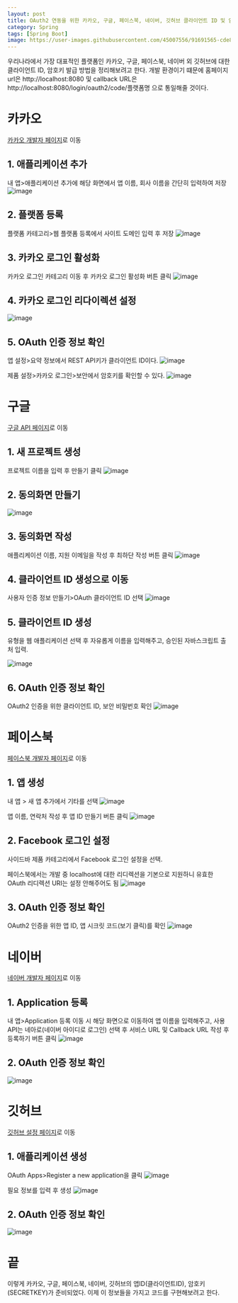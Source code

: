 ```yaml
---
layout: post
title: OAuth2 연동을 위한 카카오, 구글, 페이스북, 네이버, 깃허브 클라이언트 ID 및 암호키 발급 방법 정리
category: Spring
tags: [Spring Boot]
image: https://user-images.githubusercontent.com/45007556/91691565-cde83d00-eba2-11ea-9170-3f80328dcc36.png
---
```


우리나라에서 가장 대표적인 플랫폼인 카카오, 구글, 페이스북, 네이버 외 깃허브에 대한 클라이언트 ID, 암호키 발급 방법을 정리해보려고 한다.
개발 환경이기 떄문에 홈페이지 url은 http://localhost:8080 및 callback URL은 http://localhost:8080/login/oauth2/code/플랫폼명 으로 통일해줄 것이다.
# 카카오

[카카오 개발자 페이지](https://developers.kakao.com/)로 이동

## 1. 애플리케이션 추가

내 앱>애플리케이션 추가에 해당 화면에서 앱 이름, 회사 이름을 간단히 입력하여 저장
![image](https://user-images.githubusercontent.com/45007556/91691565-cde83d00-eba2-11ea-9170-3f80328dcc36.png)

## 2. 플랫폼 등록

플랫폼 카테고리>웹 플랫폼 등록에서 사이트 도메인 입력 후 저장
![image](https://user-images.githubusercontent.com/45007556/91691948-844c2200-eba3-11ea-9bfa-ecb2c59f3665.png)

## 3. 카카오 로그인 활성화

카카오 로그인 카테고리 이동 후 카카오 로그인 활성화 버튼 클릭
![image](https://user-images.githubusercontent.com/45007556/91691696-08ea7080-eba3-11ea-8ed3-1af0c854d91b.png)

## 4. 카카오 로그인 리다이렉션 설정

![image](https://user-images.githubusercontent.com/45007556/91799695-8de88f00-ec62-11ea-842f-944057eaa882.png)

## 5. OAuth 인증 정보 확인

앱 설정>요약 정보에서 REST API키가 클라이언트 ID이다.
![image](https://user-images.githubusercontent.com/45007556/91869283-aa131d00-ecb0-11ea-8092-967af0095ccf.png)

제품 설정>카카오 로그인>보안에서 암호키를 확인할 수 있다.
![image](https://user-images.githubusercontent.com/45007556/91869211-8fd93f00-ecb0-11ea-8e44-db923bf62bb0.png)


# 구글

[구글 API 페이지](https://console.developers.google.com/projectcreate?previousPage=%2Fprojectselector2%2Fapis%2Fdashboard%3ForganizationId%3D0%26supportedpurview%3Dproject&project=&folder=&organizationId=0&supportedpurview=project)로 이동

## 1. 새 프로젝트 생성

프로젝트 이름을 입력 후 만들기 클릭
![image](https://user-images.githubusercontent.com/45007556/91689928-063a4c00-eba0-11ea-9d5c-05e881758380.png)

## 2. 동의화면 만들기

![image](https://user-images.githubusercontent.com/45007556/91690260-9a0c1800-eba0-11ea-94e5-47b18a39c60f.png)

## 3. 동의화면 작성

애플리케이션 이름, 지원 이메일을 작성 후 최하단 작성 버튼 클릭
![image](https://user-images.githubusercontent.com/45007556/91688638-67145500-eb9d-11ea-9351-92820ffa95bc.png)

## 4. 클라이언트 ID 생성으로 이동

사용자 인증 정보 만들기>OAuth 클라이언트 ID 선택
![image](https://user-images.githubusercontent.com/45007556/91690365-c758c600-eba0-11ea-9290-ede988df72fe.png)

## 5. 클라이언트 ID 생성

유형을 웹 애플리케이션 선택 후 자유롭게 이름을 입력해주고, 승인된 자바스크립트 출처 입력.

![image](https://user-images.githubusercontent.com/45007556/91869032-5b658300-ecb0-11ea-8375-200107e22a08.png)


## 6. OAuth 인증 정보 확인

OAuth2 인증을 위한 클라이언트 ID, 보안 비밀번호 확인
![image](https://user-images.githubusercontent.com/45007556/91690967-ca07eb00-eba1-11ea-9adf-f7cb1ad46be9.png)

# 페이스북

[페이스북 개발자 페이지](https://developers.facebook.com/?no_redirect=1)로 이동

## 1. 앱 생성

내 앱 > 새 앱 추가에서 기타를 선택
![image](https://user-images.githubusercontent.com/45007556/91686286-d38c5580-eb97-11ea-8900-eaa6ecce9d1f.png)

앱 이름, 연락처 작성 후 앱 ID 만들기 버튼 클릭
![image](https://user-images.githubusercontent.com/45007556/91686344-fcace600-eb97-11ea-9d73-ff2c5e66b4c8.png)

## 2. Facebook 로그인 설정

사이드바 제품 카테고리에서 Facebook 로그인 설정을 선택.

페이스북에서는 개발 중 localhost에 대한 리디렉션을 기본으로 지원하니 유효한 OAuth 리디렉션 URI는 설정 안해주어도 됨
![image](https://user-images.githubusercontent.com/45007556/91687321-6a5a1180-eb9a-11ea-8879-9b7611ab19cd.png)

## 3. OAuth 인증 정보 확인

OAuth2 인증을 위한 앱 ID, 앱 시크릿 코드(보기 클릭)를 확인
![image](https://user-images.githubusercontent.com/45007556/91869378-c6af5500-ecb0-11ea-82d7-f4a03330e0f4.png)


# 네이버

[네이버 개발자 페이지](https://developers.naver.com/apps/#/list)로 이동

## 1. Application 등록

내 앱>Application 등록 이동 시 해당 화면으로 이동하여 앱 이름을 입력해주고, 사용 API는 네아로(네이버 아이디로 로그인) 선택 후
서비스 URL 및 Callback URL 작성 후 등록하기 버튼 클릭
![image](https://user-images.githubusercontent.com/45007556/91824267-7666d180-ec75-11ea-97b7-a991b80f9c27.png)

## 2. OAuth 인증 정보 확인

![image](https://user-images.githubusercontent.com/45007556/91693248-b3fc2980-eba5-11ea-91c0-a9d2ea0e72e5.png)

# 깃허브

[깃허브 설정 페이지](https://github.com/settings/developers)로 이동

## 1. 애플리케이션 생성

OAuth Apps>Register a new application을 클릭
![image](https://user-images.githubusercontent.com/45007556/91824849-63a0cc80-ec76-11ea-90e8-016eb786547e.png)

필요 정보를 입력 후 생성
![image](https://user-images.githubusercontent.com/45007556/91825106-c2664600-ec76-11ea-9354-517e8a6fde71.png)

## 2. OAuth 인증 정보 확인

![image](https://user-images.githubusercontent.com/45007556/91825349-1a9d4800-ec77-11ea-9a60-6ad638120210.png)

# 끝

이렇게 카카오, 구글, 페이스북, 네이버, 깃허브의 앱ID(클라이언트ID), 암호키(SECRETKEY)가 준비되었다.
이제 이 정보들을 가지고 코드를 구현해보려고 한다.
